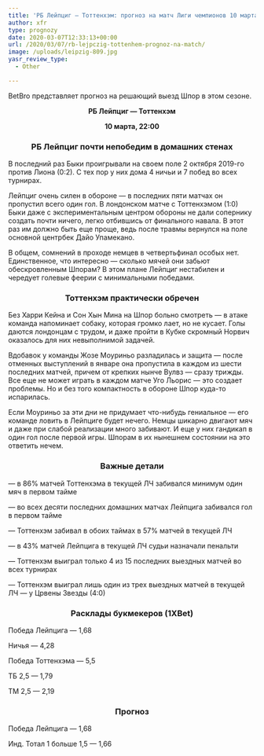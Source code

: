 ```yaml
---
title: 'РБ Лейпциг — Тоттенхэм: прогноз на матч Лиги чемпионов 10 марта'
author: xfr
type: prognozy
date: 2020-03-07T12:33:13+00:00
url: /2020/03/07/rb-lejpczig-tottenhem-prognoz-na-match/
image: /uploads/leipzig-809.jpg
yasr_review_type:
  - Other

---
```

BetBro представляет прогноз на решающий выезд Шпор в этом сезоне.

<p style="text-align: center">
  <strong>РБ Лейпциг &#8212; Тоттенхэм</strong>
</p>

<p style="text-align: center">
  <strong>10 марта, 22:00</strong>
</p>

<h3 style="text-align: center">
  <strong>РБ Лейпциг почти непобедим в домашних стенах</strong>
</h3>

В последний раз Быки проигрывали на своем поле 2 октября 2019-го против Лиона (0:2). С тех пор у них дома 4 ничьи и 7 побед во всех турнирах.

Лейпциг очень силен в обороне &#8212; в последних пяти матчах он пропустил всего один гол. В лондонском матче с Тоттенхэмом (1:0) Быки даже с экспериментальным центром обороны не дали сопернику создать почти ничего, легко отбившись от финального навала. В этот раз им должно быть еще проще, ведь после травмы вернулся на поле основной центрбек Дайо Упамекано.

В общем, сомнений в проходе немцев в четвертьфинал особых нет. Единственное, что интересно &#8212; сколько мячей они забьют обескровленным Шпорам? В этом плане Лейпциг нестабилен и чередует голевые феерии с минимальными победами.

<h3 style="text-align: center">
  <strong>Тоттенхэм практически обречен</strong>
</h3>

Без Харри Кейна и Сон Хын Мина на Шпор больно смотреть &#8212; в атаке команда напоминает собаку, которая громко лает, но не кусает. Голы даются лондонцам с трудом, и даже пройти в Кубке скромный Норвич оказалось для них невыполнимой задачей.

Вдобавок у команды Жозе Моуриньо разладилась и защита &#8212; после отменных выступлений в январе она пропустила в каждом из шести последних матчей, причем от крепких нынче Вулвз &#8212; сразу трижды. Все еще не может играть в каждом матче Уго Льорис &#8212; это создает проблемы. Но и без того компактность в обороне Шпор куда-то испарилась.

Если Моуриньо за эти дни не придумает что-нибудь гениальное &#8212; его команде ловить в Лейпциге будет нечего. Немцы шикарно двигают мяч и даже при слабой реализации много забивают. И еще у них гандикап в один гол после первой игры. Шпорам в их нынешнем состоянии на это ответить нечем.

<h3 style="text-align: center">
  <strong>Важные детали</strong>
</h3>

&#8212; в 86% матчей Тоттенхэма в текущей ЛЧ забивался минимум один мяч в первом тайме

&#8212; во всех десяти последних домашних матчах Лейпцига забивался гол в первом тайме

&#8212; Тоттенхэм забивал в обоих таймах в 57% матчей в текущей ЛЧ

&#8212; в 43% матчей Лейпцига в текущей ЛЧ судьи назначали пенальти

&#8212; Тоттенхэм выиграл только 4 из 15 последних выездных матчей во всех турнирах

&#8212; Тоттенхэм выиграл лишь один из трех выездных матчей в текущей ЛЧ &#8212; у Црвены Звезды (4:0)

<h3 style="text-align: center">
  <strong>Расклады букмекеров (1XBet)</strong>
</h3>

Победа Лейпцига &#8212; 1,68

Ничья &#8212; 4,28

Победа Тоттенхэма &#8212; 5,5

ТБ 2,5 &#8212; 1,79

ТМ 2,5 &#8212; 2,19

<h3 style="text-align: center">
  <strong>Прогноз</strong>
</h3>

Победа Лейпцига &#8212; 1,68

Инд. Тотал 1 больше 1,5 &#8212; 1,66